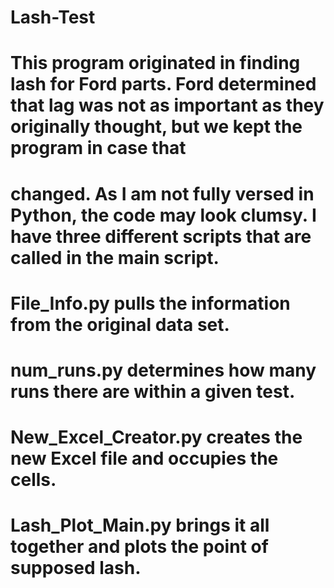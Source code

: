 # Lash-Test
# This program originated in finding lash for Ford parts. Ford determined that lag was not as important as they originally thought, but we kept the program in case that
# changed. As I am not fully versed in Python, the code may look clumsy. I have three different scripts that are called in the main script. 
# File_Info.py pulls the information from the original data set.
# num_runs.py determines how many runs there are within a given test.
# New_Excel_Creator.py creates the new Excel file and occupies the cells.
# Lash_Plot_Main.py brings it all together and plots the point of supposed lash.
